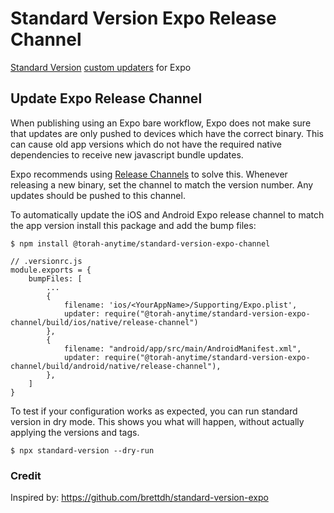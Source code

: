 # Standard Version Expo Release Channel

[Standard Version](https://github.com/conventional-changelog/standard-version#standard-version) [custom updaters](https://github.com/conventional-changelog/standard-version#custom-updaters) for Expo

## Update Expo Release Channel

When publishing using an Expo bare workflow, Expo does not make sure that updates are only pushed to devices which have the correct binary. This can cause old app versions which do not have the required native dependencies to receive new javascript bundle updates.

Expo recommends using [Release Channels](https://docs.expo.dev/bare/updating-your-app/#release-channels) to solve this. Whenever releasing a new binary, set the channel to match the version number. Any updates should be pushed to this channel.

To automatically update the iOS and Android Expo release channel to match the app version install this package and add the bump files:

```
$ npm install @torah-anytime/standard-version-expo-channel
```

```
// .versionrc.js
module.exports = {
    bumpFiles: [
        ...
        {
            filename: 'ios/<YourAppName>/Supporting/Expo.plist',
            updater: require("@torah-anytime/standard-version-expo-channel/build/ios/native/release-channel")
        },
        {
            filename: "android/app/src/main/AndroidManifest.xml",
            updater: require("@torah-anytime/standard-version-expo-channel/build/android/native/release-channel"),
        },
    ]
}
```

To test if your configuration works as expected, you can run standard version in dry mode. This shows you what will happen, without actually applying the versions and tags.

```
$ npx standard-version --dry-run
```

### Credit

Inspired by: https://github.com/brettdh/standard-version-expo
